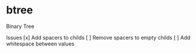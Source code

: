 # btree
Binary Tree


Issues
  [x] Add spacers to childs
  [ ] Remove spacers to empty childs
  [ ] Add whitespace between values
